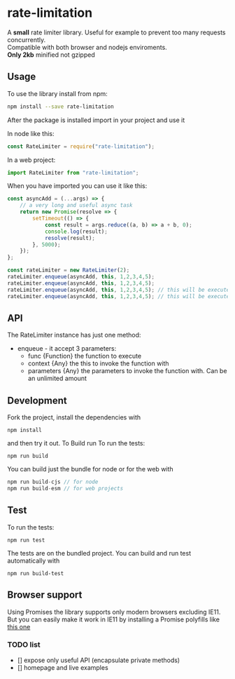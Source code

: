 # rate-limitation
A **small** rate limiter library. Useful for example to prevent too many requests concurrently.  
Compatible with both browser and nodejs enviroments.  
**Only 2kb** minified not gzipped

## Usage
To use the library install from npm:

``` bash
npm install --save rate-limitation
```

After the package is installed import in your project and use it

In node like this:
``` js
const RateLimiter = require("rate-limitation");
```
In a web project:
``` js
import RateLimiter from "rate-limitation";
```

When you have imported you can use it like this:
``` js
const asyncAdd = (...args) => {
    // a very long and useful async task
    return new Promise(resolve => {
        setTimeout(() => {
            const result = args.reduce((a, b) => a + b, 0);
            console.log(result);
            resolve(result);
        }, 5000);
    });
};

const rateLimiter = new RateLimiter(2);
rateLimiter.enqueue(asyncAdd, this, 1,2,3,4,5);
rateLimiter.enqueue(asyncAdd, this, 1,2,3,4,5);
rateLimiter.enqueue(asyncAdd, this, 1,2,3,4,5); // this will be executed after 5000ms
rateLimiter.enqueue(asyncAdd, this, 1,2,3,4,5); // this will be executed after 5000ms
```

## API

The RateLimiter instance has just one method:
 - enqueue - it accept 3 parameters:
   - func {Function} the function to execute
   - context {Any} the this to invoke the function with
   - parameters {Any} the parameters to invoke the function with. Can be an unlimited amount

## Development
Fork the project, install the dependencies with
```
npm install
```
and then try it out. To Build run
To run the tests:
```
npm run build
```
You can build just the bundle for node or for the web with
``` js
npm run build-cjs // for node
npm run build-esm // for web projects
```

## Test
To run the tests:
```
npm run test
```
The tests are on the bundled project. You can build and run test automatically with
```
npm run build-test
```

## Browser support
Using Promises the library supports only modern browsers excluding IE11.  
But you can easily make it work in IE11 by installing a Promise polyfills like <a href="https://github.com/taylorhakes/promise-polyfill" target="_blank">this one</a>

### TODO list
 - [] expose only useful API (encapsulate private methods)
 - [] homepage and live examples